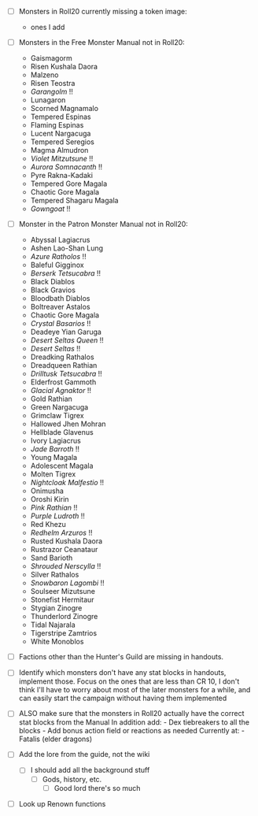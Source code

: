 - [ ] Monsters in Roll20 currently missing a token image:
	- ones I add

- [ ] Monsters in the Free Monster Manual not in Roll20:
	- Gaismagorm
	- Risen Kushala Daora
	- Malzeno
	- Risen Teostra
	- *Garangolm* !!
	- Lunagaron
	- Scorned Magnamalo
	- Tempered Espinas 
	- Flaming Espinas
	- Lucent Nargacuga
	- Tempered Seregios
	- Magma Almudron
	- *Violet Mitzutsune* !!
	- *Aurora Somnacanth* !!
	- Pyre Rakna-Kadaki
	- Tempered Gore Magala
	- Chaotic Gore Magala
	- Tempered Shagaru Magala
	- *Gowngoat* !!

- [ ] Monster in the Patron Monster Manual not in Roll20:
	- Abyssal Lagiacrus
	- Ashen Lao-Shan Lung
	- *Azure Ratholos* !!
	- Baleful Gigginox
	- *Berserk Tetsucabra* !!
	- Black Diablos
	- Black Gravios
	- Bloodbath Diablos
	- Boltreaver Astalos
	- Chaotic Gore Magala
	- *Crystal Basarios* !!
	- Deadeye Yian Garuga
	- *Desert Seltas Queen* !!
	- *Desert Seltas* !!
	- Dreadking Rathalos
	- Dreadqueen Rathian
	- *Drilltusk Tetsucabra* !!
	- Elderfrost Gammoth
	- *Glacial Agnaktor* !!
	- Gold Rathian
	- Green Nargacuga
	- Grimclaw Tigrex
	- Hallowed Jhen Mohran
	- Hellblade Glavenus
	- Ivory Lagiacrus
	- *Jade Barroth* !!
	- Young Magala
	- Adolescent Magala
	- Molten Tigrex
	- *Nightcloak Malfestio* !!
	- Onimusha
	- Oroshi Kirin
	- *Pink Rathian* !!
	- *Purple Ludroth* !!
	- Red Khezu
	- *Redhelm Arzuros* !!
	- Rusted Kushala Daora
	- Rustrazor Ceanataur
	- Sand Barioth
	- *Shrouded Nerscylla*  !!
	- Silver Rathalos
	- *Snowbaron Lagombi* !!
	- Soulseer Mizutsune
	- Stonefist Hermitaur
	- Stygian Zinogre
	- Thunderlord Zinogre
	- Tidal Najarala
	- Tigerstripe Zamtrios
	- White Monoblos

- [ ] Factions other than the Hunter's Guild are missing in handouts.

- [ ] Identify which monsters don't have any stat blocks in handouts, implement those.
	 Focus on the ones that are less than CR 10, I don't think I'll have to worry about most of the later monsters for a while, and can easily start the campaign without having them implemented

- [ ] ALSO make sure that the monsters in Roll20 actually have the correct stat blocks from the Manual
		In addition add:
				- Dex tiebreakers to all the blocks
				- Add bonus action field or reactions as needed
		Currently at:
				- Fatalis (elder dragons)

- [ ] Add the lore from the guide, not the wiki
	- [ ] I should add all the background stuff
		- [ ] Gods, history, etc.
			- [ ] Good lord there's so much

- [ ] Look up Renown functions


